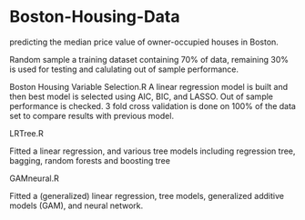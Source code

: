 # Boston-Housing-Data
predicting the median price value of owner-occupied houses in Boston.

Random sample a training dataset containing 70% of data, remaining 30% is used for testing and calulating out of sample performance.

Boston Housing Variable Selection.R
A linear regression model is built and then best model is selected using AIC, BIC, and LASSO.
Out of sample performance is checked.
3 fold cross validation is done on 100% of the data set to compare results with previous model.


LRTree.R



Fitted a linear regression, and various tree models including regression tree, bagging, random forests and boosting tree

GAMneural.R

Fitted a (generalized) linear regression, tree models, generalized additive models (GAM), and neural network.
